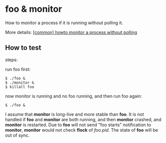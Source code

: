 foo & monitor
=============

How to monitor a process if it is running without polling it.

More details:
[[common] howto monitor a process without polling](https://docs.google.com/presentation/d/18jTjhWgQmHFkkOq7tb0dgMM-W2rpgt52zqf7BYSn6XE/edit#slide=id.p)

How to test
-----------

steps:

run foo first:
```
$ ./foo &
$ ./monitor &
$ killall foo
```

now monitor is running and no foo running,
and then run foo again:
```
$ ./foo &
```

I assume that __monitor__ is long-live and more stable than __foo__.
It is not handled if __foo__ and __monitor__ are both running, and then
__monitor__ crashed, and __monitor__ is restarted. Due to __foo__ will not
send "foo starts" notification to __monitor__, __monitor__ would not
check **flock** of _foo.pid_. The state of __foo__ will be out of sync.


